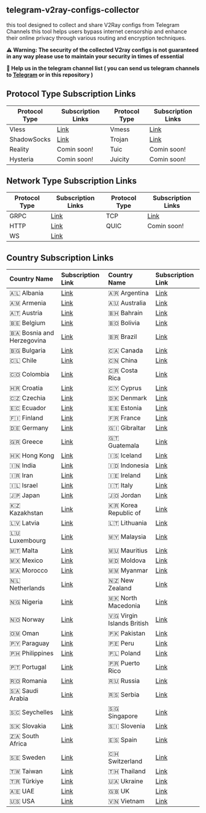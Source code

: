 ## telegram-v2ray-configs-collector

this tool designed to collect and share V2Ray configs from Telegram Channels this tool helps users bypass internet censorship and enhance their online privacy through various routing and encryption techniques.

**⚠️ Warning: The security of the collected V2ray configs is not guaranteed in any way please use to maintain your security in times of essential**

**📌 Help us in the telegram channel list ( you can send us telegram channels to [Telegram](https://t.me/mohamaadfg) or in this repository )**


##  Protocol Type Subscription Links
| Protocol Type | Subscription Links | Protocol Type | Subscription Links |
|--|--|--|--
| Vless | [Link](https://raw.githubusercontent.com/mohamadfg-dev/telegram-v2ray-configs-collector/refs/heads/main/category/vless.txt) |  Vmess | [Link](https://raw.githubusercontent.com/mohamadfg-dev/telegram-v2ray-configs-collector/refs/heads/main/category/vmess.txt)|
| ShadowSocks |[Link](https://raw.githubusercontent.com/mohamadfg-dev/telegram-v2ray-configs-collector/refs/heads/main/category/ss.txt)|   Trojan |[Link](https://raw.githubusercontent.com/mohamadfg-dev/telegram-v2ray-configs-collector/refs/heads/main/category/trojan.txt)| 
| Reality|Comin soon!| Tuic|Comin soon!| 
| Hysteria|Comin soon!| Juicity|Comin soon!|


## Network Type Subscription Links
| Protocol Type | Subscription Links | Protocol Type | Subscription Links 
|--|--|--|--
| GRPC| [Link](https://raw.githubusercontent.com/mohamadfg-dev/telegram-v2ray-configs-collector/main/category/grpc.txt) | TCP| [Link](https://github.com/mohamadfg-dev/telegram-v2ray-configs-collector/raw/refs/heads/main/category/httpupgrade.txt)
|HTTP| [Link](https://github.com/mohamadfg-dev/telegram-v2ray-configs-collector/raw/refs/heads/main/category/http.txt)|QUIC | Comin soon!
| WS|[Link](https://raw.githubusercontent.com/mohamadfg-dev/telegram-v2ray-configs-collector/main/category/ws.txt)| | |



## Country Subscription Links
| Country Name | Subscription Link | Country Name | Subscription Link |
|:---|:---|:---|:---|
| 🇦🇱 Albania | [Link](https://raw.githubusercontent.com/mohamadfg-dev/telegram-v2ray-configs-collector/main/category/Albania.txt) | 🇦🇷 Argentina | [Link](https://raw.githubusercontent.com/mohamadfg-dev/telegram-v2ray-configs-collector/main/category/Argentina.txt) |
| 🇦🇲 Armenia | [Link](https://raw.githubusercontent.com/mohamadfg-dev/telegram-v2ray-configs-collector/main/category/Armenia.txt) | 🇦🇺 Australia | [Link](https://raw.githubusercontent.com/mohamadfg-dev/telegram-v2ray-configs-collector/main/category/Australia.txt) |
| 🇦🇹 Austria | [Link](https://raw.githubusercontent.com/mohamadfg-dev/telegram-v2ray-configs-collector/main/category/Austria.txt) | 🇧🇭 Bahrain | [Link](https://raw.githubusercontent.com/mohamadfg-dev/telegram-v2ray-configs-collector/main/category/Bahrain.txt) |
| 🇧🇪 Belgium | [Link](https://raw.githubusercontent.com/mohamadfg-dev/telegram-v2ray-configs-collector/main/category/Belgium.txt) | 🇧🇴 Bolivia | [Link](https://raw.githubusercontent.com/mohamadfg-dev/telegram-v2ray-configs-collector/main/category/Bolivia.txt) |
| 🇧🇦 Bosnia and Herzegovina | [Link](https://raw.githubusercontent.com/mohamadfg-dev/telegram-v2ray-configs-collector/main/category/Bosnia_and_Herzegovina.txt) | 🇧🇷 Brazil | [Link](https://raw.githubusercontent.com/mohamadfg-dev/telegram-v2ray-configs-collector/main/category/Brazil.txt) |
| 🇧🇬 Bulgaria | [Link](https://raw.githubusercontent.com/mohamadfg-dev/telegram-v2ray-configs-collector/main/category/Bulgaria.txt) | 🇨🇦 Canada | [Link](https://raw.githubusercontent.com/mohamadfg-dev/telegram-v2ray-configs-collector/main/category/Canada.txt) |
| 🇨🇱 Chile | [Link](https://raw.githubusercontent.com/mohamadfg-dev/telegram-v2ray-configs-collector/main/category/Chile.txt) | 🇨🇳 China | [Link](https://raw.githubusercontent.com/mohamadfg-dev/telegram-v2ray-configs-collector/main/category/China.txt) |
| 🇨🇴 Colombia | [Link](https://raw.githubusercontent.com/mohamadfg-dev/telegram-v2ray-configs-collector/main/category/Colombia.txt) | 🇨🇷 Costa Rica | [Link](https://raw.githubusercontent.com/mohamadfg-dev/telegram-v2ray-configs-collector/main/category/Costa_Rica.txt) |
| 🇭🇷 Croatia | [Link](https://raw.githubusercontent.com/mohamadfg-dev/telegram-v2ray-configs-collector/main/category/Croatia.txt) | 🇨🇾 Cyprus | [Link](https://raw.githubusercontent.com/mohamadfg-dev/telegram-v2ray-configs-collector/main/category/Cyprus.txt) |
| 🇨🇿 Czechia | [Link](https://raw.githubusercontent.com/mohamadfg-dev/telegram-v2ray-configs-collector/main/category/Czechia.txt) | 🇩🇰 Denmark | [Link](https://raw.githubusercontent.com/mohamadfg-dev/telegram-v2ray-configs-collector/main/category/Denmark.txt) |
| 🇪🇨 Ecuador | [Link](https://raw.githubusercontent.com/mohamadfg-dev/telegram-v2ray-configs-collector/main/category/Ecuador.txt) | 🇪🇪 Estonia | [Link](https://raw.githubusercontent.com/mohamadfg-dev/telegram-v2ray-configs-collector/main/category/Estonia.txt) |
| 🇫🇮 Finland | [Link](https://raw.githubusercontent.com/mohamadfg-dev/telegram-v2ray-configs-collector/main/category/Finland.txt) | 🇫🇷 France | [Link](https://raw.githubusercontent.com/mohamadfg-dev/telegram-v2ray-configs-collector/main/category/France.txt) |
| 🇩🇪 Germany | [Link](https://raw.githubusercontent.com/mohamadfg-dev/telegram-v2ray-configs-collector/main/category/Germany.txt) | 🇬🇮 Gibraltar | [Link](https://raw.githubusercontent.com/mohamadfg-dev/telegram-v2ray-configs-collector/main/category/Gibraltar.txt) |
| 🇬🇷 Greece | [Link](https://raw.githubusercontent.com/mohamadfg-dev/telegram-v2ray-configs-collector/main/category/Greece.txt) | 🇬🇹 Guatemala | [Link](https://raw.githubusercontent.com/mohamadfg-dev/telegram-v2ray-configs-collector/main/category/Guatemala.txt) |
| 🇭🇰 Hong Kong | [Link](https://raw.githubusercontent.com/mohamadfg-dev/telegram-v2ray-configs-collector/main/category/Hong_Kong.txt) | 🇮🇸 Iceland | [Link](https://raw.githubusercontent.com/mohamadfg-dev/telegram-v2ray-configs-collector/main/category/Iceland.txt) |
| 🇮🇳 India | [Link](https://raw.githubusercontent.com/mohamadfg-dev/telegram-v2ray-configs-collector/main/category/India.txt) | 🇮🇩 Indonesia | [Link](https://raw.githubusercontent.com/mohamadfg-dev/telegram-v2ray-configs-collector/main/category/Indonesia.txt) |
| 🇮🇷 Iran | [Link](https://raw.githubusercontent.com/mohamadfg-dev/telegram-v2ray-configs-collector/main/category/Iran.txt) | 🇮🇪 Ireland | [Link](https://raw.githubusercontent.com/mohamadfg-dev/telegram-v2ray-configs-collector/main/category/Ireland.txt) |
| 🇮🇱 Israel | [Link](https://raw.githubusercontent.com/mohamadfg-dev/telegram-v2ray-configs-collector/main/category/Israel.txt) | 🇮🇹 Italy | [Link](https://raw.githubusercontent.com/mohamadfg-dev/telegram-v2ray-configs-collector/main/category/Italy.txt) |
| 🇯🇵 Japan | [Link](https://raw.githubusercontent.com/mohamadfg-dev/telegram-v2ray-configs-collector/main/category/Japan.txt) | 🇯🇴 Jordan | [Link](https://raw.githubusercontent.com/mohamadfg-dev/telegram-v2ray-configs-collector/main/category/Jordan.txt) |
| 🇰🇿 Kazakhstan | [Link](https://raw.githubusercontent.com/mohamadfg-dev/telegram-v2ray-configs-collector/main/category/Kazakhstan.txt) | 🇰🇷 Korea Republic of | [Link](https://raw.githubusercontent.com/mohamadfg-dev/telegram-v2ray-configs-collector/main/category/Korea_Republic_of.txt) |
| 🇱🇻 Latvia | [Link](https://raw.githubusercontent.com/mohamadfg-dev/telegram-v2ray-configs-collector/main/category/Latvia.txt) | 🇱🇹 Lithuania | [Link](https://raw.githubusercontent.com/mohamadfg-dev/telegram-v2ray-configs-collector/main/category/Lithuania.txt) |
| 🇱🇺 Luxembourg | [Link](https://raw.githubusercontent.com/mohamadfg-dev/telegram-v2ray-configs-collector/main/category/Luxembourg.txt) | 🇲🇾 Malaysia | [Link](https://raw.githubusercontent.com/mohamadfg-dev/telegram-v2ray-configs-collector/main/category/Malaysia.txt) |
| 🇲🇹 Malta | [Link](https://raw.githubusercontent.com/mohamadfg-dev/telegram-v2ray-configs-collector/main/category/Malta.txt) | 🇲🇺 Mauritius | [Link](https://raw.githubusercontent.com/mohamadfg-dev/telegram-v2ray-configs-collector/main/category/Mauritius.txt) |
| 🇲🇽 Mexico | [Link](https://raw.githubusercontent.com/mohamadfg-dev/telegram-v2ray-configs-collector/main/category/Mexico.txt) | 🇲🇩 Moldova | [Link](https://raw.githubusercontent.com/mohamadfg-dev/telegram-v2ray-configs-collector/main/category/Moldova.txt) |
| 🇲🇦 Morocco | [Link](https://raw.githubusercontent.com/mohamadfg-dev/telegram-v2ray-configs-collector/main/category/Morocco.txt) | 🇲🇲 Myanmar | [Link](https://raw.githubusercontent.com/mohamadfg-dev/telegram-v2ray-configs-collector/main/category/Myanmar.txt) |
| 🇳🇱 Netherlands | [Link](https://raw.githubusercontent.com/mohamadfg-dev/telegram-v2ray-configs-collector/main/category/Netherlands.txt) | 🇳🇿 New Zealand | [Link](https://raw.githubusercontent.com/mohamadfg-dev/telegram-v2ray-configs-collector/main/category/New_Zealand.txt) |
| 🇳🇬 Nigeria | [Link](https://raw.githubusercontent.com/mohamadfg-dev/telegram-v2ray-configs-collector/main/category/Nigeria.txt) | 🇲🇰 North Macedonia | [Link](https://raw.githubusercontent.com/mohamadfg-dev/telegram-v2ray-configs-collector/main/category/North_Macedonia.txt) |
| 🇳🇴 Norway | [Link](https://raw.githubusercontent.com/mohamadfg-dev/telegram-v2ray-configs-collector/main/category/Norway.txt) | 🇻🇬 Virgin Islands British | [Link](https://raw.githubusercontent.com/mohamadfg-dev/telegram-v2ray-configs-collector/main/category/Virgin_Islands_British.txt) |
| 🇴🇲 Oman | [Link](https://raw.githubusercontent.com/mohamadfg-dev/telegram-v2ray-configs-collector/main/category/Oman.txt) | 🇵🇰 Pakistan | [Link](https://raw.githubusercontent.com/mohamadfg-dev/telegram-v2ray-configs-collector/main/category/Pakistan.txt) |
| 🇵🇾 Paraguay | [Link](https://raw.githubusercontent.com/mohamadfg-dev/telegram-v2ray-configs-collector/main/category/Paraguay.txt) | 🇵🇪 Peru | [Link](https://raw.githubusercontent.com/mohamadfg-dev/telegram-v2ray-configs-collector/main/category/Peru.txt) |
| 🇵🇭 Philippines | [Link](https://raw.githubusercontent.com/mohamadfg-dev/telegram-v2ray-configs-collector/main/category/Philippines.txt) | 🇵🇱 Poland | [Link](https://raw.githubusercontent.com/mohamadfg-dev/telegram-v2ray-configs-collector/main/category/Poland.txt) |
| 🇵🇹 Portugal | [Link](https://raw.githubusercontent.com/mohamadfg-dev/telegram-v2ray-configs-collector/main/category/Portugal.txt) | 🇵🇷 Puerto Rico | [Link](https://raw.githubusercontent.com/mohamadfg-dev/telegram-v2ray-configs-collector/main/category/Puerto_Rico.txt) |
| 🇷🇴 Romania | [Link](https://raw.githubusercontent.com/mohamadfg-dev/telegram-v2ray-configs-collector/main/category/Romania.txt) | 🇷🇺 Russia | [Link](https://raw.githubusercontent.com/mohamadfg-dev/telegram-v2ray-configs-collector/main/category/Russia.txt) |
| 🇸🇦 Saudi Arabia | [Link](https://raw.githubusercontent.com/mohamadfg-dev/telegram-v2ray-configs-collector/main/category/Saudi_Arabia.txt) | 🇷🇸 Serbia | [Link](https://raw.githubusercontent.com/mohamadfg-dev/telegram-v2ray-configs-collector/main/category/Serbia.txt) |
| 🇸🇨 Seychelles | [Link](https://raw.githubusercontent.com/mohamadfg-dev/telegram-v2ray-configs-collector/main/category/Seychelles.txt) | 🇸🇬 Singapore | [Link](https://raw.githubusercontent.com/mohamadfg-dev/telegram-v2ray-configs-collector/main/category/Singapore.txt) |
| 🇸🇰 Slovakia | [Link](https://raw.githubusercontent.com/mohamadfg-dev/telegram-v2ray-configs-collector/main/category/Slovakia.txt) | 🇸🇮 Slovenia | [Link](https://raw.githubusercontent.com/mohamadfg-dev/telegram-v2ray-configs-collector/main/category/Slovenia.txt) |
| 🇿🇦 South Africa | [Link](https://raw.githubusercontent.com/mohamadfg-dev/telegram-v2ray-configs-collector/main/category/South_Africa.txt) | 🇪🇸 Spain | [Link](https://raw.githubusercontent.com/mohamadfg-dev/telegram-v2ray-configs-collector/main/category/Spain.txt) |
| 🇸🇪 Sweden | [Link](https://raw.githubusercontent.com/mohamadfg-dev/telegram-v2ray-configs-collector/main/category/Sweden.txt) | 🇨🇭 Switzerland | [Link](https://raw.githubusercontent.com/mohamadfg-dev/telegram-v2ray-configs-collector/main/category/Switzerland.txt) |
| 🇹🇼 Taiwan | [Link](https://raw.githubusercontent.com/mohamadfg-dev/telegram-v2ray-configs-collector/main/category/Taiwan.txt) | 🇹🇭 Thailand | [Link](https://raw.githubusercontent.com/mohamadfg-dev/telegram-v2ray-configs-collector/main/category/Thailand.txt) |
| 🇹🇷 Türkiye | [Link](https://raw.githubusercontent.com/mohamadfg-dev/telegram-v2ray-configs-collector/main/category/Türkiye.txt) | 🇺🇦 Ukraine | [Link](https://raw.githubusercontent.com/mohamadfg-dev/telegram-v2ray-configs-collector/main/category/Ukraine.txt) |
| 🇦🇪 UAE | [Link](https://raw.githubusercontent.com/mohamadfg-dev/telegram-v2ray-configs-collector/main/category/UAE.txt) | 🇬🇧 UK | [Link](https://raw.githubusercontent.com/mohamadfg-dev/telegram-v2ray-configs-collector/main/category/UK.txt) |
| 🇺🇸 USA | [Link](https://raw.githubusercontent.com/mohamadfg-dev/telegram-v2ray-configs-collector/main/category/United%20States.txt) | 🇻🇳 Vietnam | [Link](https://raw.githubusercontent.com/mohamadfg-dev/telegram-v2ray-configs-collector/main/category/Vietnam.txt) |
